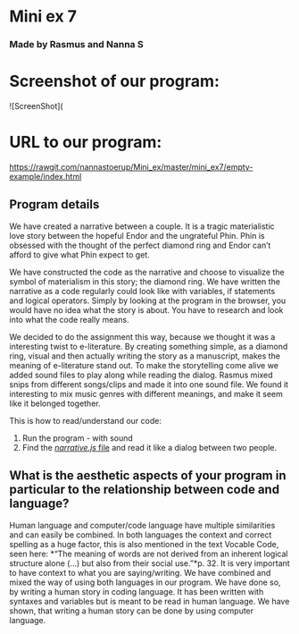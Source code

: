 # Mini ex 7 
### Made by Rasmus and Nanna S

# Screenshot of our program: 

![ScreenShot](

# URL to our program: 
https://rawgit.com/nannastoerup/Mini_ex/master/mini_ex7/empty-example/index.html
 
## Program details

We have created a narrative between a couple. It is a tragic materialistic love story between the hopeful Endor and 
the ungrateful Phin. Phin is obsessed with the thought of the perfect diamond ring and Endor can’t afford to give what 
Phin expect to get.
 
We have constructed the code as the narrative and choose to visualize the symbol of materialism in this story; the 
diamond ring. We have written the narrative as a code regularly could look like with variables, if statements and 
logical operators. Simply by looking at the program in the browser, you would have no idea what the story is about. 
You have to research and look into what the code really means. 

We decided to do the assignment this way, because we thought it was a interesting twist to e-literature. By creating 
something simple, as a diamond ring, visual and then actually writing the story as a manuscript, makes the meaning of 
e-literature stand out. To make the storytelling come alive we added sound files to play along while reading the dialog. 
Rasmus mixed snips from different songs/clips and made it into one sound file. We found it interesting to mix music 
genres with different meanings, and make it seem like it belonged together.  

This is how to read/understand our code:
1.	Run the program - with sound
2.	Find the [*narrative.js* file](https://github.com/nannastoerup/Mini_ex/blob/master/mini_ex7/empty-example/narrative.js) and read it like a dialog between two people. 

## What is the aesthetic aspects of your program in particular to the relationship between code and language?

Human language and computer/code language have multiple similarities and can easily be combined. In both languages 
the context and correct spelling as a huge factor, this is also mentioned in the text Vocable Code, seen here: *“The 
meaning of words are not derived from an inherent logical structure alone (…) but also from their social use.”*p. 32. It 
is very important to have context to what you are saying/writing. 
We have combined and mixed the way of using both languages in our program. We have done so, by writing a human story 
in coding language. It has been written with syntaxes and variables but is meant to be read in human language. We have 
shown, that writing a human story can be done by using computer language.  
